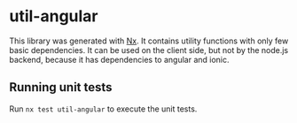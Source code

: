 # util-angular

This library was generated with [Nx](https://nx.dev). It contains utility functions with only few basic dependencies.
It can be used on the client side, but not by the node.js backend, because it has dependencies to angular and ionic.

## Running unit tests

Run `nx test util-angular` to execute the unit tests.
